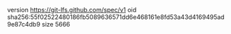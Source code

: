 version https://git-lfs.github.com/spec/v1
oid sha256:55f02522480186fb5089636571dd6e468161e8fd53a43d4169495ad9e87c4db9
size 5666
